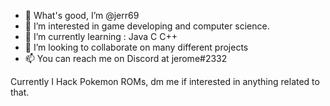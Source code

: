 - 👋 What's good, I’m @jerr69
- 👀 I’m interested in game developing and computer science.
- 🌱 I’m currently learning :
Java
C
C++
- 💞️ I’m looking to collaborate on many different projects
- 📫 You can reach me on Discord at jerome#2332

Currently I Hack Pokemon ROMs, dm me if interested in anything related to that.

<!---
jerr69/jerr69 is a ✨ special ✨ repository because its `README.md` (this file) appears on your GitHub profile.
You can click the Preview link to take a look at your changes.
--->
